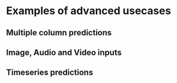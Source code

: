 # Examples of advanced usecases

## Multiple column predictions



## Image, Audio and Video inputs

## Timeseries predictions
